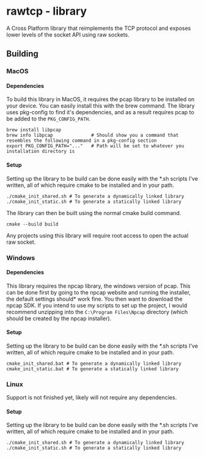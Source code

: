 # rawtcp - library
 A Cross Platform library that reimplements the TCP protocol and exposes lower levels of the socket API using raw sockets.

## Building
### MacOS<br/>
#### Dependencies
To build this library in MacOS, it requires the pcap library to be installed on your device. You can easily install this with the brew command. The library uses pkg-config to find it's dependencies, and as a result requires pcap to be added to the `PKG_CONFIG_PATH`.
```
brew install libpcap
brew info libpcap              # Should show you a command that resembles the following command in a pkg-config section
export PKG_CONFIG_PATH="..."   # Path will be set to whatever you installation directory is
```
#### Setup
Setting up the library to be build can be done easily with the *.sh scripts I've written, all of which require cmake to be installed and in your path.
```
./cmake_init_shared.sh # To generate a dynamically linked library
./cmake_init_static.sh # To generate a statically linked library
```
The library can then be built using the normal cmake build command.
```
cmake --build build
```
Any projects using this library will require root access to open the actual raw socket.
### Windows<br/>
#### Dependencies
This library requires the npcap library, the windows version of pcap. This can be done first by going to the npcap website and running the installer, the default settings should* work fine. You then want to download the npcap SDK. If you intend to use my scripts to set up the project, I would recommend unzipping into the `C:\Program Files\Npcap` directory (which should be created by the npcap installer).
#### Setup
Setting up the library to be build can be done easily with the *.sh scripts I've written, all of which require cmake to be installed and in your path.
```
cmake_init_shared.bat # To generate a dynamically linked library
cmake_init_static.bat # To generate a statically linked library
```
### Linux<br/>
Support is not finished yet, likely will not require any dependencies.
#### Setup
Setting up the library to be build can be done easily with the *.sh scripts I've written, all of which require cmake to be installed and in your path.
```
./cmake_init_shared.sh # To generate a dynamically linked library
./cmake_init_static.sh # To generate a statically linked library
```
